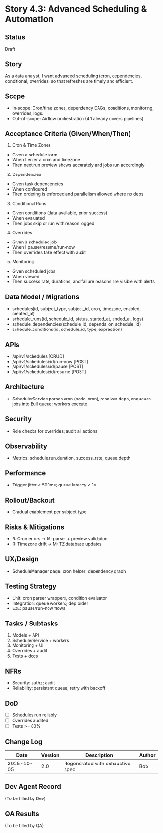 # Story 4.3: Advanced Scheduling & Automation

## Status
Draft

## Story
As a data analyst, I want advanced scheduling (cron, dependencies, conditional, overrides) so that refreshes are timely and efficient.

## Scope
- In-scope: Cron/time zones, dependency DAGs, conditions, monitoring, overrides, logs.
- Out-of-scope: Airflow orchestration (4.1 already covers pipelines).

## Acceptance Criteria (Given/When/Then)
1) Cron & Time Zones
- Given a schedule form
- When I enter a cron and timezone
- Then next run preview shows accurately and jobs run accordingly

2) Dependencies
- Given task dependencies
- When configured
- Then ordering is enforced and parallelism allowed where no deps

3) Conditional Runs
- Given conditions (data available, prior success)
- When evaluated
- Then jobs skip or run with reason logged

4) Overrides
- Given a scheduled job
- When I pause/resume/run-now
- Then overrides take effect with audit

5) Monitoring
- Given scheduled jobs
- When viewed
- Then success rate, durations, and failure reasons are visible with alerts

## Data Model / Migrations
- schedules(id, subject_type, subject_id, cron, timezone, enabled, created_at)
- schedule_runs(id, schedule_id, status, started_at, ended_at, logs)
- schedule_dependencies(schedule_id, depends_on_schedule_id)
- schedule_conditions(id, schedule_id, type, expression)

## APIs
- /api/v1/schedules [CRUD]
- /api/v1/schedules/:id/run-now [POST]
- /api/v1/schedules/:id/pause [POST]
- /api/v1/schedules/:id/resume [POST]

## Architecture
- SchedulerService parses cron (node-cron), resolves deps, enqueues jobs into Bull queue; workers execute

## Security
- Role checks for overrides; audit all actions

## Observability
- Metrics: schedule.run.duration, success_rate, queue.depth

## Performance
- Trigger jitter < 500ms; queue latency < 1s

## Rollout/Backout
- Gradual enablement per subject type

## Risks & Mitigations
- R: Cron errors -> M: parser + preview validation
- R: Timezone drift -> M: TZ database updates

## UX/Design
- ScheduleManager page; cron helper; dependency graph

## Testing Strategy
- Unit: cron parser wrappers, condition evaluator
- Integration: queue workers; dep order
- E2E: pause/run-now flows

## Tasks / Subtasks
1. Models + API
2. SchedulerService + workers
3. Monitoring + UI
4. Overrides + audit
5. Tests + docs

## NFRs
- Security: authz; audit
- Reliability: persistent queue; retry with backoff

## DoD
- [ ] Schedules run reliably
- [ ] Overrides audited
- [ ] Tests >= 80%

## Change Log
| Date | Version | Description | Author |
|------|---------|-------------|--------|
| 2025-10-05 | 2.0 | Regenerated with exhaustive spec | Bob |

## Dev Agent Record
(To be filled by Dev)

## QA Results
(To be filled by QA)

